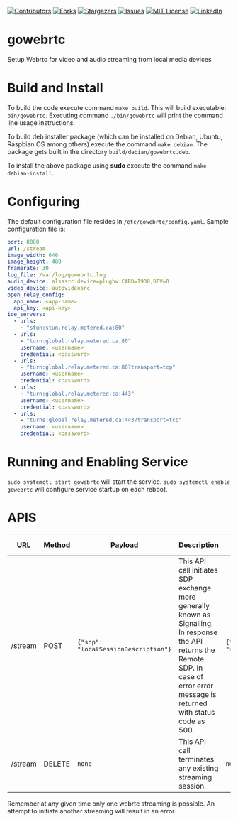 [![Contributors][contributors-shield]][contributors-url]
[![Forks][forks-shield]][forks-url]
[![Stargazers][stars-shield]][stars-url]
[![Issues][issues-shield]][issues-url]
[![MIT License][license-shield]][license-url]
[![LinkedIn][linkedin-shield]][linkedin-url]

# gowebrtc
Setup Webrtc for video and audio streaming from local media devices

# Build and Install
To build the code execute command `make build`. This will build executable: `bin/gowebrtc`. Executing command `./bin/gowebrtc` will print the command line usage instructions.

To build deb installer package (which can be installed on Debian, Ubuntu, Raspbian OS among others) execute the command `make debian`. The package gets built in the directory `build/debian/gowebrtc.deb`.

To install the above package using **sudo** execute the command `make debian-install`.

# Configuring

The default configuration file resides in `/etc/gowebrtc/config.yaml`. Sample configuration file is:

```yaml
port: 8080
url: /stream
image_width: 640
image_height: 480
framerate: 30
log_file: /var/log/gowebrtc.log
audio_device: alsasrc device=plughw:CARD=I930,DEV=0
video_device: autovideosrc
open_relay_config:
  app_name: <app-name>
  api_key: <api-key>
ice_servers:
  - urls:
    - "stun:stun.relay.metered.ca:80"
  - urls:
    - "turn:global.relay.metered.ca:80"
    username: <username>
    credential: <password>
  - urls:
    - "turn:global.relay.metered.ca:80?transport=tcp"
    username: <username>
    credential: <password>
  - urls:
    - "turn:global.relay.metered.ca:443"
    username: <username>
    credential: <password>
  - urls:
    - "turns:global.relay.metered.ca:443?transport=tcp"
    username: <username>
    credential: <password>

```
# Running and Enabling Service
`sudo systemctl start gowebrtc` will start the service.
`sudo systemctl enable gowebrtc` will configure service startup on each reboot.

# APIS

| URL | Method | Payload | Description | Response | Error Response |
| -- | -- | -- | -- | -- | -- |
| /stream | POST | `{"sdp": "localSessionDescription"}` | This API call initiates SDP exchange more generally known as Signalling. In response the API returns the Remote SDP. In case of error error message is returned with status code as 500. | `{"sdp": "remoteSessionDescription"}` | `{"error": "error message"}` |
| /stream | DELETE | `none` | This API call terminates any existing streaming session. | `none` | `{"error": "error message"}` |

Remember at any given time only one webrtc streaming is possible. An attempt to initiate another streaming will result in an error.


<!-- MARKDOWN LINKS & IMAGES -->
<!-- https://www.markdownguide.org/basic-syntax/#reference-style-links -->
[contributors-shield]: https://img.shields.io/github/contributors/homebackend/gowebrtc.svg?style=for-the-badge
[contributors-url]: https://github.com/homebackend/gowebrtc/graphs/contributors
[forks-shield]: https://img.shields.io/github/forks/homebackend/gowebrtc.svg?style=for-the-badge
[forks-url]: https://github.com/homebackend/gowebrtc/network/members
[stars-shield]: https://img.shields.io/github/stars/homebackend/gowebrtc.svg?style=for-the-badge
[stars-url]: https://github.com/homebackend/gowebrtc/stargazers
[issues-shield]: https://img.shields.io/github/issues/homebackend/gowebrtc.svg?style=for-the-badge
[issues-url]: https://github.com/homebackend/gowebrtc/issues
[license-shield]: https://img.shields.io/github/license/homebackend/gowebrtc.svg?style=for-the-badge
[license-url]: https://github.com/homebackend/gowebrtc/blob/master/LICENSE
[linkedin-shield]: https://img.shields.io/badge/-LinkedIn-black.svg?style=for-the-badge&logo=linkedin&colorB=555
[linkedin-url]: https://linkedin.com/in/neeraj-jakhar-39686212b
